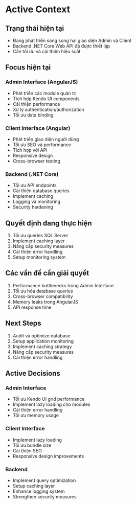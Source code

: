 # Active Context

## Trạng thái hiện tại
- Đang phát triển song song hai giao diện Admin và Client
- Backend .NET Core Web API đã được thiết lập
- Cần tối ưu và cải thiện hiệu suất

## Focus hiện tại
### Admin Interface (AngularJS)
- Phát triển các module quản trị
- Tích hợp Kendo UI components
- Cải thiện performance
- Xử lý authentication/authorization
- Tối ưu data binding

### Client Interface (Angular)
- Phát triển giao diện người dùng
- Tối ưu SEO và performance
- Tích hợp với API
- Responsive design
- Cross-browser testing

### Backend (.NET Core)
- Tối ưu API endpoints
- Cải thiện database queries
- Implement caching
- Logging và monitoring
- Security hardening

## Quyết định đang thực hiện
1. Tối ưu queries SQL Server
2. Implement caching layer
3. Nâng cấp security measures
4. Cải thiện error handling
5. Setup monitoring system

## Các vấn đề cần giải quyết
1. Performance bottlenecks trong Admin Interface
2. Tối ưu hóa database queries
3. Cross-browser compatibility
4. Memory leaks trong AngularJS
5. API response time

## Next Steps
1. Audit và optimize database
2. Setup application monitoring
3. Implement caching strategy
4. Nâng cấp security measures
5. Cải thiện error handling

## Active Decisions
### Admin Interface
- Tối ưu Kendo UI grid performance
- Implement lazy loading cho modules
- Cải thiện error handling
- Tối ưu memory usage

### Client Interface
- Implement lazy loading
- Tối ưu bundle size
- Cải thiện SEO
- Responsive design improvements

### Backend
- Implement query optimization
- Setup caching layer
- Enhance logging system
- Strengthen security measures 